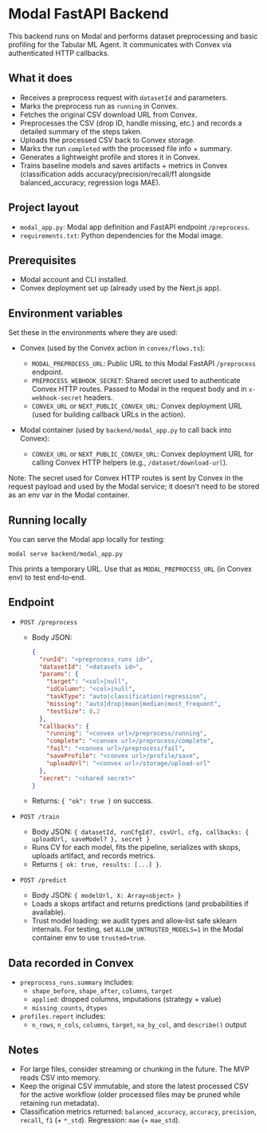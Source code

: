 # Modal FastAPI Backend

This backend runs on Modal and performs dataset preprocessing and basic profiling for the Tabular ML Agent. It communicates with Convex via authenticated HTTP callbacks.

## What it does

- Receives a preprocess request with `datasetId` and parameters.
- Marks the preprocess run as `running` in Convex.
- Fetches the original CSV download URL from Convex.
- Preprocesses the CSV (drop ID, handle missing, etc.) and records a detailed summary of the steps taken.
- Uploads the processed CSV back to Convex storage.
- Marks the run `completed` with the processed file info + summary.
- Generates a lightweight profile and stores it in Convex.
- Trains baseline models and saves artifacts + metrics in Convex (classification adds accuracy/precision/recall/f1 alongside balanced_accuracy; regression logs MAE).

## Project layout

- `modal_app.py`: Modal app definition and FastAPI endpoint `/preprocess`.
- `requirements.txt`: Python dependencies for the Modal image.

## Prerequisites

- Modal account and CLI installed.
- Convex deployment set up (already used by the Next.js app).

## Environment variables

Set these in the environments where they are used:

- Convex (used by the Convex action in `convex/flows.ts`):
  - `MODAL_PREPROCESS_URL`: Public URL to this Modal FastAPI `/preprocess` endpoint.
  - `PREPROCESS_WEBHOOK_SECRET`: Shared secret used to authenticate Convex HTTP routes. Passed to Modal in the request body and in `x-webhook-secret` headers.
  - `CONVEX_URL` or `NEXT_PUBLIC_CONVEX_URL`: Convex deployment URL (used for building callback URLs in the action).

- Modal container (used by `backend/modal_app.py` to call back into Convex):
  - `CONVEX_URL` or `NEXT_PUBLIC_CONVEX_URL`: Convex deployment URL for calling Convex HTTP helpers (e.g., `/dataset/download-url`).

Note: The secret used for Convex HTTP routes is sent by Convex in the request payload and used by the Modal service; it doesn’t need to be stored as an env var in the Modal container.

## Running locally

You can serve the Modal app locally for testing:

```
modal serve backend/modal_app.py
```

This prints a temporary URL. Use that as `MODAL_PREPROCESS_URL` (in Convex env) to test end‑to‑end.

## Endpoint

- `POST /preprocess`
  - Body JSON:
    ```json
    {
      "runId": "<preprocess_runs id>",
      "datasetId": "<datasets id>",
      "params": {
        "target": "<col>|null",
        "idColumn": "<col>|null",
        "taskType": "auto|classification|regression",
        "missing": "auto|drop|mean|median|most_frequent",
        "testSize": 0.2
      },
      "callbacks": {
        "running": "<convex url>/preprocess/running",
        "complete": "<convex url>/preprocess/complete",
        "fail": "<convex url>/preprocess/fail",
        "saveProfile": "<convex url>/profile/save",
        "uploadUrl": "<convex url>/storage/upload-url"
      },
      "secret": "<shared secret>"
    }
    ```
  - Returns: `{ "ok": true }` on success.

- `POST /train`
  - Body JSON: `{ datasetId, runCfgId?, csvUrl, cfg, callbacks: { uploadUrl, saveModel? }, secret }`
  - Runs CV for each model, fits the pipeline, serializes with skops, uploads artifact, and records metrics.
  - Returns `{ ok: true, results: [...] }`.

- `POST /predict`
  - Body JSON: `{ modelUrl, X: Array<object> }`
  - Loads a skops artifact and returns predictions (and probabilities if available).
  - Trust model loading: we audit types and allow‑list safe sklearn internals. For testing, set `ALLOW_UNTRUSTED_MODELS=1` in the Modal container env to use `trusted=true`.

## Data recorded in Convex

- `preprocess_runs.summary` includes:
  - `shape_before`, `shape_after`, `columns`, `target`
  - `applied`: dropped columns, imputations (strategy + value)
  - `missing_counts`, `dtypes`
- `profiles.report` includes:
  - `n_rows`, `n_cols`, `columns`, `target`, `na_by_col`, and `describe()` output

## Notes

- For large files, consider streaming or chunking in the future. The MVP reads CSV into memory.
- Keep the original CSV immutable, and store the latest processed CSV for the active workflow (older processed files may be pruned while retaining run metadata).
- Classification metrics returned: `balanced_accuracy`, `accuracy`, `precision`, `recall`, `f1` (+ `*_std`). Regression: `mae` (+ `mae_std`).
